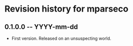 # Revision history for mparseco

## 0.1.0.0 -- YYYY-mm-dd

* First version. Released on an unsuspecting world.
